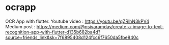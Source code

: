 # ocrapp

OCR App with flutter. 
Youtube video : https://youtu.be/qZRlhN3kPV4
Medium post : https://medium.com/@nsivaramdav/create-a-image-to-text-recognition-app-with-flutter-d135b682ba4d?source=friends_link&sk=7f6895408d124fcc6f7650da5fbe840c


